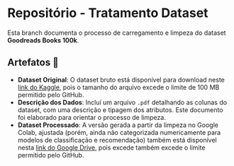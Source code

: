 # Repositório - Tratamento Dataset

Esta branch documenta o processo de carregamento e limpeza do dataset **Goodreads Books 100k**.

## Artefatos 📄

- **Dataset Original**: O dataset bruto está disponível para download neste [link do Kaggle](https://www.kaggle.com/datasets/mdhamani/goodreads-books-100k), pois o tamanho do arquivo excede o limite de 100 MB permitido pelo GitHub.
- **Descrição dos Dados**: Incluí um arquivo `.pdf` detalhando as colunas do dataset, com uma descrição e tipagem dos atributos. Este documento foi elaborado para orientar o processo de limpeza.
- **Dataset Processado**: A versão gerada a partir da limpeza no Google Colab, ajustada (porém, ainda não categorizada numericamente para modelos de classificação e recomendação) também está disponível nesta [link do Google Drive](https://drive.google.com/drive/folders/1Y-O7rOVUjeMTuE6RicUxA82CQJirilco?usp=sharing), pois excede também excede o limite permitido pelo GitHub.
